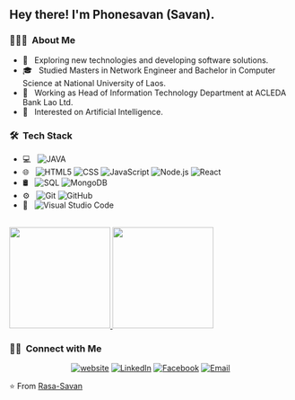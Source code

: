 <h2> Hey there! I'm Phonesavan (Savan).</h2>

<h3> 👨🏻‍💻 &nbsp;About Me </h3>

- 🤔 &nbsp; Exploring new technologies and developing software solutions.
- 🎓 &nbsp; Studied Masters in Network Engineer and Bachelor in Computer Science at National University of Laos.
- 💼 &nbsp; Working as Head of Information Technology Department at ACLEDA Bank Lao Ltd.
- 🌱 &nbsp; Interested on Artificial Intelligence.

<h3> 🛠 &nbsp;Tech Stack</h3>

- 💻 &nbsp;
  ![JAVA](https://img.shields.io/badge/-Java-333333?style=flat&logo=java&logoColor=00599C)
- 🌐 &nbsp;
  ![HTML5](https://img.shields.io/badge/-HTML5-333333?style=flat&logo=HTML5)
  ![CSS](https://img.shields.io/badge/-CSS-333333?style=flat&logo=CSS3&logoColor=1572B6)
  ![JavaScript](https://img.shields.io/badge/-JavaScript-333333?style=flat&logo=javascript)
  ![Node.js](https://img.shields.io/badge/-Node.js-333333?style=flat&logo=node.js)
  ![React](https://img.shields.io/badge/-React-333333?style=flat&logo=react)
- 🛢 &nbsp;
  ![SQL](https://img.shields.io/badge/-MySQL-333333?style=flat&logo=mysql)
  ![MongoDB](https://img.shields.io/badge/-MongoDB-333333?style=flat&logo=mongodb)
- ⚙️ &nbsp;
  ![Git](https://img.shields.io/badge/-Git-333333?style=flat&logo=git)
  ![GitHub](https://img.shields.io/badge/-GitHub-333333?style=flat&logo=github)
- 🔧 &nbsp;
  ![Visual Studio Code](https://img.shields.io/badge/-Visual%20Studio%20Code-333333?style=flat&logo=visual-studio-code&logoColor=007ACC)

<br/>

<a href="https://github.com/Rasa-Savan">
  <img height="180em" src="https://github-readme-stats.vercel.app/api?username=Rasa-Savan&theme=buefy&show_icons=true" />
  <img height="180em" src="https://github-readme-stats.vercel.app/api/top-langs/?username=Rasa-Savan&theme=buefy&layout=compact" />
</a>

<br/>

<h3> 🤝🏻 &nbsp;Connect with Me </h3>

<p align="center">
<a href="https://www.savan-npr.com/"><img alt="website" src="https://img.shields.io/badge/Website-www.savan--npr.com-blue?style=flat-square&logo=google-chrome"></a>
<a href="https://www.linkedin.com/in/phonesavan-rasabandith-5a63b155/"><img alt="LinkedIn" src="https://img.shields.io/badge/LinkedIn-Phonesavan%20Rasabandith-blue?style=flat-square&logo=linkedin"></a>
<a href="https://www.facebook.com/nprsoso/"><img alt="Facebook" src="https://img.shields.io/badge/Facebook-P'Bandith%20Npr-blue?style=flat-square&logo=facebook"></a>
<a href="mailto:savanbandith@gmail.com"><img alt="Email" src="https://img.shields.io/badge/Email-savanbandith@gmail.com-blue?style=flat-square&logo=gmail"></a>
</p>

⭐️ From [Rasa-Savan](https://github.com/Rasa-Savan)
